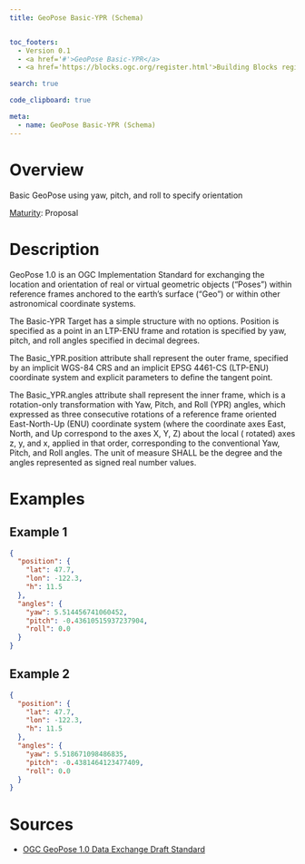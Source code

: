 ```yaml
---
title: GeoPose Basic-YPR (Schema)


toc_footers:
  - Version 0.1
  - <a href='#'>GeoPose Basic-YPR</a>
  - <a href='https://blocks.ogc.org/register.html'>Building Blocks register</a>

search: true

code_clipboard: true

meta:
  - name: GeoPose Basic-YPR (Schema)
---
```


# Overview

Basic GeoPose using yaw, pitch, and roll to specify orientation

[Maturity](https://github.com/cportele/ogcapi-building-blocks#building-block-maturity): Proposal

# Description

GeoPose 1.0 is an OGC Implementation Standard for exchanging the location and orientation of real or virtual geometric
objects (“Poses”) within reference frames anchored to the earth’s surface (“Geo”) or within other astronomical
coordinate systems.

The Basic-YPR Target has a simple structure with no options. Position is specified as a point in an LTP-ENU frame and
rotation is specified by yaw, pitch, and roll angles specified in decimal degrees.

The Basic_YPR.position attribute shall represent the outer frame, specified by an implicit WGS-84 CRS and an implicit
EPSG 4461-CS (LTP-ENU) coordinate system and explicit parameters to define the tangent point.

The Basic_YPR.angles attribute shall represent the inner frame, which is a rotation-only transformation with Yaw, Pitch,
and Roll (YPR) angles, which expressed as three consecutive rotations of a reference frame oriented East-North-Up (ENU)
coordinate system (where the coordinate axes East, North, and Up correspond to the axes X, Y, Z) about the local (
rotated) axes z, y, and x, applied in that order, corresponding to the conventional Yaw, Pitch, and Roll angles. The
unit of measure SHALL be the degree and the angles represented as signed real number values.
# Examples

## Example 1

```json
{
  "position": {
    "lat": 47.7,
    "lon": -122.3,
    "h": 11.5
  },
  "angles": {
    "yaw": 5.514456741060452,
    "pitch": -0.43610515937237904,
    "roll": 0.0
  }
}
```


## Example 2

```json
{
  "position": {
    "lat": 47.7,
    "lon": -122.3,
    "h": 11.5
  },
  "angles": {
    "yaw": 5.518671098486835,
    "pitch": -0.4381464123477409,
    "roll": 0.0
  }
}
```

# Sources

* [OGC GeoPose 1.0 Data Exchange Draft Standard](https://docs.ogc.org/dis/21-056r10/21-056r10.html)
